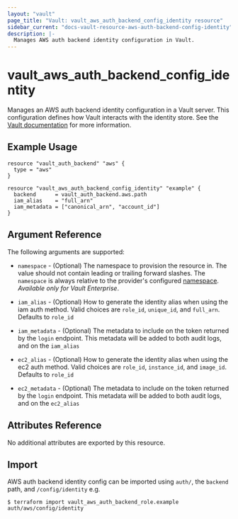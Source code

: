 ```yaml
---
layout: "vault"
page_title: "Vault: vault_aws_auth_backend_config_identity resource"
sidebar_current: "docs-vault-resource-aws-auth-backend-config-identity"
description: |-
  Manages AWS auth backend identity configuration in Vault.
---
```


# vault\_aws\_auth\_backend\_config_identity

Manages an AWS auth backend identity configuration in a Vault server. This configuration defines how Vault interacts
with the identity store. See the [Vault documentation](https://www.vaultproject.io/docs/auth/aws.html) for more
information.

## Example Usage

```hcl
resource "vault_auth_backend" "aws" {
  type = "aws"
}

resource "vault_aws_auth_backend_config_identity" "example" {
  backend      = vault_auth_backend.aws.path
  iam_alias    = "full_arn"
  iam_metadata = ["canonical_arn", "account_id"]
}
```

## Argument Reference

The following arguments are supported:

* `namespace` - (Optional) The namespace to provision the resource in.
  The value should not contain leading or trailing forward slashes.
  The `namespace` is always relative to the provider's configured [namespace](/docs/providers/vault#namespace).
   *Available only for Vault Enterprise*.

* `iam_alias` - (Optional) How to generate the identity alias when using the iam auth method. Valid choices are
  `role_id`, `unique_id`, and `full_arn`. Defaults to `role_id`

* `iam_metadata` - (Optional) The metadata to include on the token returned by the `login` endpoint. This metadata will be
  added to both audit logs, and on the `iam_alias`

* `ec2_alias` - (Optional) How to generate the identity alias when using the ec2 auth method. Valid choices are
  `role_id`, `instance_id`, and `image_id`. Defaults to `role_id`

* `ec2_metadata` - (Optional) The metadata to include on the token returned by the `login` endpoint. This metadata will be
  added to both audit logs, and on the `ec2_alias`

## Attributes Reference

No additional attributes are exported by this resource.

## Import

AWS auth backend identity config can be imported using `auth/`, the `backend` path, and `/config/identity` e.g.

```
$ terraform import vault_aws_auth_backend_role.example auth/aws/config/identity
```
